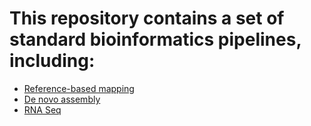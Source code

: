 # This repository contains a set of standard bioinformatics pipelines, including:
- [Reference-based mapping](/ref_assembly/Snakefile)
- [De novo assembly](/denovo_assembly/Snakefile)
- [RNA Seq](/rnaseq/Snakefile)
